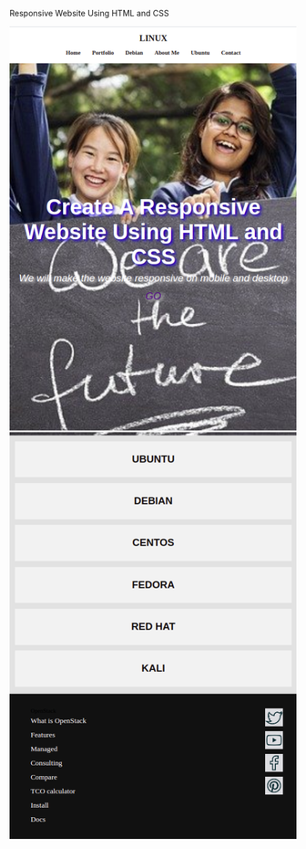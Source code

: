 Responsive Website Using HTML and CSS

<p align="center">

 <img src="https://github.com/sami-an/Responsive_Website_Using_HTML_and_CSS/blob/main/images/github/Screenshot_2021-06-10_19-45-55.png">
 <img src="https://github.com/sami-an/Responsive_Website_Using_HTML_and_CSS/blob/main/images/github/Screenshot_2021-06-10_19-46-22.png">
 
</p>
